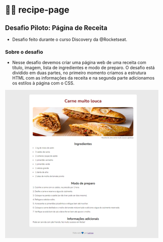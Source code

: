 # 👩‍🍳 recipe-page
## Desafio Piloto: Página de Receita

- Desafio feito durante o curso Discovery da @Rocketseat.

### Sobre o desafio
- Nesse desafio devemos criar uma página web de uma receita com título, imagem, lista de ingredientes e modo de preparo. O desafio está dividido em duas partes, no primeiro momento criamos a estrutura HTML com as informações da receita e na segunda parte adicionamos os estilos à página com o CSS.

<center>

![imagem do desafio](./img-challenge.PNG)

</center>

